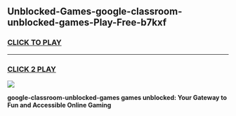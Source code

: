 
## Unblocked-Games-google-classroom-unblocked-games-Play-Free-b7kxf
<h3>
<a href="https://premium76.site?title=google-classroom-unblocked-games&ref=24M">CLICK TO PLAY</a></h3>
<hr>

<h3>
<a href="https://premium76.site?title=google-classroom-unblocked-games&ref=24M">CLICK 2 PLAY</a>
  
</h3>

<a href="https://premium76.site?title=google-classroom-unblocked-games&ref=24M"><img src="https://clearcache.store/games.png"></a>


**google-classroom-unblocked-games games unblocked: Your Gateway to Fun and Accessible Online Gaming**
